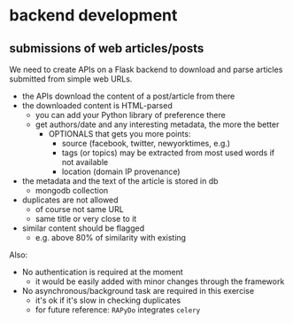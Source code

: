 
# backend development

## submissions of web articles/posts

We need to create APIs on a Flask backend to download and parse articles submitted from simple web URLs.

- the APIs download the content of a post/article from there
- the downloaded content is HTML-parsed 
    + you can add your Python library of preference there
    + get authors/date and any interesting metadata, the more the better
        * OPTIONALS that gets you more points:
            * source (facebook, twitter, newyorktimes, e.g.)
            * tags (or topics) may be extracted from most used words if not available
            * location (domain IP provenance)
- the metadata and the text of the article is stored in db
    + mongodb collection
- duplicates are not allowed
    + of course not same URL
    + same title or very close to it
- similar content should be flagged
    + e.g. above 80% of similarity with existing

Also:
- No authentication is required at the moment
    + it would be easily added with minor changes through the framework
- No asynchronous/background task are required in this exercise
    + it's ok if it's slow in checking duplicates
    + for future reference: `RAPyDo` integrates `celery`

